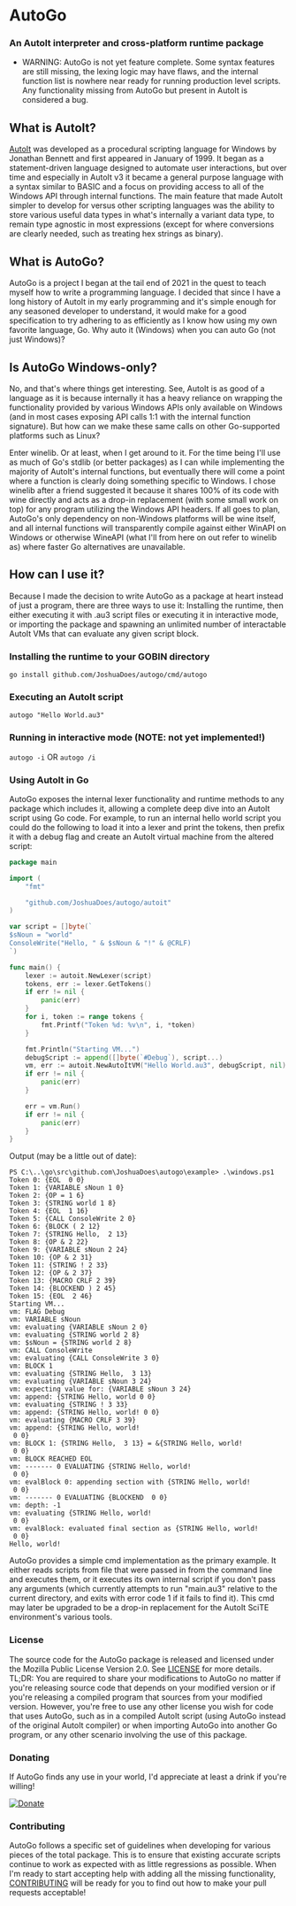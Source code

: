 # AutoGo
### An AutoIt interpreter and cross-platform runtime package

* WARNING: AutoGo is not yet feature complete. Some syntax features are still missing, the lexing logic may have flaws, and the internal function list is nowhere near ready for running production level scripts. Any functionality missing from AutoGo but present in AutoIt is considered a bug.

## What is AutoIt?
[AutoIt](https://www.autoitscript.com/) was developed as a procedural scripting language for Windows by Jonathan Bennett and first appeared in January of 1999. It began as a statement-driven language designed to automate user interactions, but over time and especially in AutoIt v3 it became a general purpose language with a syntax similar to BASIC and a focus on providing access to all of the Windows API through internal functions. The main feature that made AutoIt simpler to develop for versus other scripting languages was the ability to store various useful data types in what's internally a variant data type, to remain type agnostic in most expressions (except for where conversions are clearly needed, such as treating hex strings as binary).

## What is AutoGo?
AutoGo is a project I began at the tail end of 2021 in the quest to teach myself how to write a programming language. I decided that since I have a long history of AutoIt in my early programming and it's simple enough for any seasoned developer to understand, it would make for a good specification to try adhering to as efficiently as I know how using my own favorite language, Go. Why auto it (Windows) when you can auto Go (not just Windows)?

## Is AutoGo Windows-only?
No, and that's where things get interesting. See, AutoIt is as good of a language as it is because internally it has a heavy reliance on wrapping the functionality provided by various Windows APIs only available on Windows (and in most cases exposing API calls 1:1 with the internal function signature). But how can we make these same calls on other Go-supported platforms such as Linux?

Enter winelib. Or at least, when I get around to it. For the time being I'll use as much of Go's stdlib (or better packages) as I can while implementing the majority of AutoIt's internal functions, but eventually there will come a point where a function is clearly doing something specific to Windows. I chose winelib after a friend suggested it because it shares 100% of its code with wine directly and acts as a drop-in replacement (with some small work on top) for any program utilizing the Windows API headers. If all goes to plan, AutoGo's only dependency on non-Windows platforms will be wine itself, and all internal functions will transparently compile against either WinAPI on Windows or otherwise WineAPI (what I'll from here on out refer to winelib as) where faster Go alternatives are unavailable.

## How can I use it?
Because I made the decision to write AutoGo as a package at heart instead of just a program, there are three ways to use it: Installing the runtime, then either executing it with .au3 script files or executing it in interactive mode, or importing the package and spawning an unlimited number of interactable AutoIt VMs that can evaluate any given script block.

### Installing the runtime to your GOBIN directory
`go install github.com/JoshuaDoes/autogo/cmd/autogo`

### Executing an AutoIt script
`autogo "Hello World.au3"`

### Running in interactive mode (NOTE: not yet implemented!)
`autogo -i` OR `autogo /i`

### Using AutoIt in Go
AutoGo exposes the internal lexer functionality and runtime methods to any package which includes it, allowing a complete deep dive into an AutoIt script using Go code. For example, to run an internal hello world script you could do the following to load it into a lexer and print the tokens, then prefix it with a debug flag and create an AutoIt virtual machine from the altered script:

```Go
package main

import (
	"fmt"

	"github.com/JoshuaDoes/autogo/autoit"
)

var script = []byte(`
$sNoun = "world"
ConsoleWrite("Hello, " & $sNoun & "!" & @CRLF)
`)

func main() {
	lexer := autoit.NewLexer(script)
	tokens, err := lexer.GetTokens()
	if err != nil {
		panic(err)
	}
	for i, token := range tokens {
		fmt.Printf("Token %d: %v\n", i, *token)
	}

	fmt.Println("Starting VM...")
	debugScript := append([]byte(`#Debug`), script...)
	vm, err := autoit.NewAutoItVM("Hello World.au3", debugScript, nil)
	if err != nil {
		panic(err)
	}

	err = vm.Run()
	if err != nil {
		panic(err)
	}
}
```
Output (may be a little out of date):
```
PS C:\..\go\src\github.com\JoshuaDoes\autogo\example> .\windows.ps1
Token 0: {EOL  0 0}
Token 1: {VARIABLE sNoun 1 0}
Token 2: {OP = 1 6}
Token 3: {STRING world 1 8}
Token 4: {EOL  1 16}
Token 5: {CALL ConsoleWrite 2 0}
Token 6: {BLOCK ( 2 12}
Token 7: {STRING Hello,  2 13}
Token 8: {OP & 2 22}
Token 9: {VARIABLE sNoun 2 24}
Token 10: {OP & 2 31}
Token 11: {STRING ! 2 33}
Token 12: {OP & 2 37}
Token 13: {MACRO CRLF 2 39}
Token 14: {BLOCKEND ) 2 45}
Token 15: {EOL  2 46}
Starting VM...
vm: FLAG Debug
vm: VARIABLE sNoun
vm: evaluating {VARIABLE sNoun 2 0}
vm: evaluating {STRING world 2 8}
vm: $sNoun = {STRING world 2 8}
vm: CALL ConsoleWrite
vm: evaluating {CALL ConsoleWrite 3 0}
vm: BLOCK 1
vm: evaluating {STRING Hello,  3 13}
vm: evaluating {VARIABLE sNoun 3 24}
vm: expecting value for: {VARIABLE sNoun 3 24}
vm: append: {STRING Hello, world 0 0}
vm: evaluating {STRING ! 3 33}
vm: append: {STRING Hello, world! 0 0}
vm: evaluating {MACRO CRLF 3 39}
vm: append: {STRING Hello, world!
 0 0}
vm: BLOCK 1: {STRING Hello,  3 13} = &{STRING Hello, world!
 0 0}
vm: BLOCK REACHED EOL
vm: ------- 0 EVALUATING {STRING Hello, world!
 0 0}
vm: evalBlock 0: appending section with {STRING Hello, world!
 0 0}
vm: ------- 0 EVALUATING {BLOCKEND  0 0}
vm: depth: -1
vm: evaluating {STRING Hello, world!
 0 0}
vm: evalBlock: evaluated final section as {STRING Hello, world!
 0 0}
Hello, world!
```

AutoGo provides a simple cmd implementation as the primary example. It either reads scripts from file that were passed in from the command line and executes them, or it executes its own internal script if you don't pass any arguments (which currently attempts to run "main.au3" relative to the current directory, and exits with error code 1 if it fails to find it). This cmd may later be upgraded to be a drop-in replacement for the AutoIt SciTE environment's various tools.

### License
The source code for the AutoGo package is released and licensed under the Mozilla Public License Version 2.0. See [LICENSE](https://github.com/JoshuaDoes/autogo/blob/master/LICENSE) for more details. TL;DR: You are required to share your modifications to AutoGo no matter if you're releasing source code that depends on your modified version or if you're releasing a compiled program that sources from your modified version. However, you're free to use any other license you wish for code that uses AutoGo, such as in a compiled AutoIt script (using AutoGo instead of the original AutoIt compiler) or when importing AutoGo into another Go program, or any other scenario involving the use of this package.

### Donating
If AutoGo finds any use in your world, I'd appreciate at least a drink if you're willing!

[![Donate](https://img.shields.io/badge/Donate-PayPal-green.svg)](https://paypal.me/JoshuaDoes)

### Contributing
AutoGo follows a specific set of guidelines when developing for various pieces of the total package. This is to ensure that existing accurate scripts continue to work as expected with as little regressions as possible. When I'm ready to start accepting help with adding all the missing functionality, [CONTRIBUTING](https://github.com/JoshuaDoes/autogo/blob/master/CONTRIBUTING.md) will be ready for you to find out how to make your pull requests acceptable!